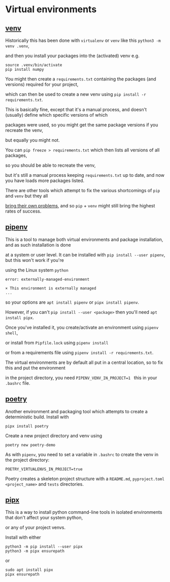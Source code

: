 # Virtual environments

## [venv](https://docs.python.org/3/library/venv.html)

Historically this has been done with `virtualenv` or `venv` like this `python3 -m venv .venv`, 

and then you install your packages into the (activated) venv e.g.

```
source .venv/bin/activate
pip install numpy
```

You might then create a `requirements.txt` containing the packages (and versions) required for your project, 

which can then be used to create a new venv using `pip install -r requirements.txt`.

This is basically fine, except that it's a manual process, and doesn't (usually) define which specific versions of which

packages were used, so you might get the same package versions if you recreate the venv, 

but equally you might not.

You can `pip freeze > requirements.txt` which then lists all versions of all packages,

so you should be able to recreate the venv, 

but it's still a manual process keeping `requirements.txt` up to date, and now you have loads more packages listed.

There are other tools which attempt to fix the various shortcomings of `pip` and `venv` but they all 

[bring their own problems](https://www.bitecode.dev/p/why-not-tell-people-to-simply-use), and so `pip` + `venv` might still bring the highest rates of success.

## [pipenv](https://pipenv.pypa.io/en/latest/)

This is a tool to manage both virtual environments and package installation, and as such installation is done

at a system or user level. It can be installed with `pip install --user pipenv`, but this won't work if you're

using the Linux system `python`

```error
error: externally-managed-environment

× This environment is externally managed
...
```

so your options are `apt install pipenv` or `pipx install pipenv`. 

However, if you can't `pip install --user <package>` then you'll need `apt install pipx`. 



Once you've installed it, you create/activate an environment using `pipenv shell`, 

or install from `Pipfile.lock` using `pipenv install` 

or from a requirements file using `pipenv install -r requirements.txt`.

The virtual environments are by default all put in a central location, so to fix this and put the environment

in the project directory, you need `PIPENV_VENV_IN_PROJECT=1 ` this in your `.bashrc` file.

## [poetry](https://python-poetry.org/)

Another environment and packaging tool which attempts to create a deterministic build. Install with

```
pipx install poetry
```

Create a new project directory and venv using 

```
poetry new poetry-demo
```

As with `pipenv`, you need to set a variable in `.bashrc` to create the venv in the project directory:

```
POETRY_VIRTUALENVS_IN_PROJECT=true
```

Poetry creates a skeleton project structure with a `README.md`, `pyproject.toml` `<project_name>` and `tests` directories.



## [pipx](https://pipx.pypa.io/stable/)

This is a way to install python command-line tools in isolated environments that don't affect your system python,

or any of your project venvs.

Install with either

```
python3 -m pip install --user pipx
python3 -m pipx ensurepath
```

or

```
sudo apt install pipx
pipx ensurepath
```

## 

